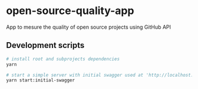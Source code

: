 # open-source-quality-app
App to mesure the quality of open source projects using GitHub API

## Development scripts

```sh
# install root and subprojects dependencies
yarn

# start a simple server with initial swagger used at 'http://localhost:3001/'
yarn start:initial-swagger
```